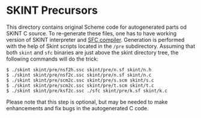 # SKINT Precursors
                         
This directory contains original Scheme code for autogenerated parts od SKINT C source. 
To re-generate these files, one has to have working version of SKINT interpreter and [SFC compiler](https://github.com/false-schemers/sharpF). 
Generation is performed with the help of Skint scripts located in the `/pre` subdirectory. Assuming that both `skint` and `sfc` binaries are just above
the skint directory tree, the following commands will do the trick:

```
$ ./skint skint/pre/nsf2h.ssc skint/pre/n.sf skint/n.h
$ ./skint skint/pre/nsf2c.ssc skint/pre/n.sf skint/n.c
$ ./skint skint/pre/scm2c.ssc skint/pre/s.scm skint/s.c
$ ./skint skint/pre/scm2c.ssc skint/pre/t.scm skint/t.c
$ ./skint skint/pre/ksf2c.ssc ./sfc skint/pre/k.sf skint/k.c
```

Please note that this step is optional, but may be needed to make enhancements and fix bugs in the
autogenerated C code.
